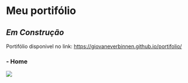 # Meu portifólio

## *Em Construção*
Portifólio disponivel no link: https://giovaneverbinnen.github.io/portifolio/

### - Home
![](img/Home.png)
